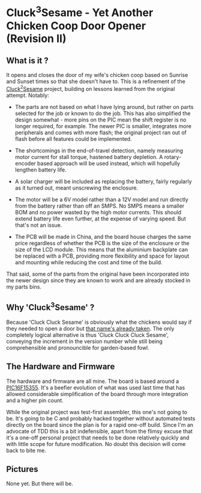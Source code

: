 # Cluck<sup>3</sup>Sesame - Yet Another Chicken Coop Door Opener (Revision II)

## What is it ?
It opens and closes the door of my wife's chicken coop based on Sunrise and
Sunset times so that she doesn't have to.  This is a refinement of the
[Cluck<sup>2</sup>Sesame](https://github.com/pete-restall/Cluck2Sesame/)
project, building on lessons learned from the original attempt.  Notably:

 - The parts are not based on what I have lying around, but rather on parts
   selected for the job or known to do the job.  This has also simplified the
   design somewhat - more pins on the PIC mean the shift register is no longer
   required, for example.  The newer PIC is smaller, integrates more
   peripherals and comes with more flash; the original project ran out of
   flash before all features could be implemented.

 - The shortcomings in the end-of-travel detection, namely measuring motor
   current for stall torque, hastened battery depletion.  A rotary-encoder
   based approach will be used instead, which will hopefully lengthen battery
   life.

 - A solar charger will be included as replacing the battery, fairly regularly
   as it turned out, meant unscrewing the enclosure.

 - The motor will be a 6V model rather than a 12V model and run directly from 
   the battery rather than off an SMPS.  No SMPS means a smaller BOM and no
   power wasted by the high motor currents.  This should extend battery life
   even further, at the expense of varying speed.  But that's not an issue.

 - The PCB will be made in China, and the board house charges the same price
   regardless of whether the PCB is the size of the enclosure or the size of
   the LCD module.  This means that the aluminium backplate can be replaced
   with a PCB, providing more flexibility and space for layout and mounting
   while reducing the cost and time of the build.

That said, some of the parts from the original have been incorporated into
the newer design since they are known to work and are already stocked in my
parts bins.

## Why 'Cluck<sup>3</sup>Sesame' ?
Because 'Cluck Cluck Sesame' is obviously what the chickens would say if
they needed to open a door but
[that name's already taken](https://github.com/pete-restall/Cluck2Sesame/).
The only completely logical alternative is thus 'Cluck Cluck Cluck Sesame',
conveying the increment in the version number while still being comprehensible
and pronouncible for garden-based fowl.

## The Hardware and Firmware
The hardware and firmware are all mine.  The board is based around a
[PIC16F15355](doc/datasheets/mcu/PIC16F15355.pdf).  It's a beefier evolution
of what was used last time that has allowed considerable simplification of the
board through more integration and a higher pin count.

While the original project was test-first assembler, this one's not going to
be.  It's going to be C and probably hacked together without automated tests
directly on the board since the plan is for a rapid one-off build.  Since I'm
an advocate of TDD this is a bit indefensible, apart from the flimsy excuse
that it's a one-off personal project that needs to be done relatively quickly
and with little scope for future modification.  No doubt this decision will
come back to bite me.

## Pictures
None yet.  But there will be.
